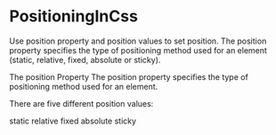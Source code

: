 # PositioningInCss
Use position property and position values to set position.
The position property specifies the type of positioning method used for an element (static, relative, fixed, absolute or sticky).

The position Property
The position property specifies the type of positioning method used for an element.

There are five different position values:

static
relative
fixed
absolute
sticky
